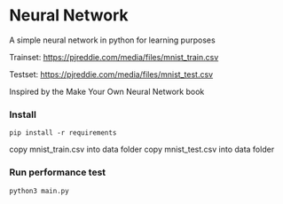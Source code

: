 # Neural Network

A simple neural network in python for learning purposes

Trainset: https://pjreddie.com/media/files/mnist_train.csv

Testset: https://pjreddie.com/media/files/mnist_test.csv

Inspired by the Make Your Own Neural Network book

### Install

```
pip install -r requirements
```

copy mnist_train.csv into data folder
copy mnist_test.csv into data folder

### Run performance test

```
python3 main.py
```
